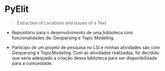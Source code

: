 # PyElit
> Extraction of Locations and Issues of a Text

- Repositório para o desenvolvimento de uma biblioteca com funcionalidades de: Geoparsing e Topic Modeling.

- Participo de um projeto de pesquisa no LSI e minhas atividades são com Geoparsing e TopicModeling. Com as atividades realizadas, foi decidido que seria adequado a criação dessa biblioteca para ser disponibilizada para a comunidade. 
